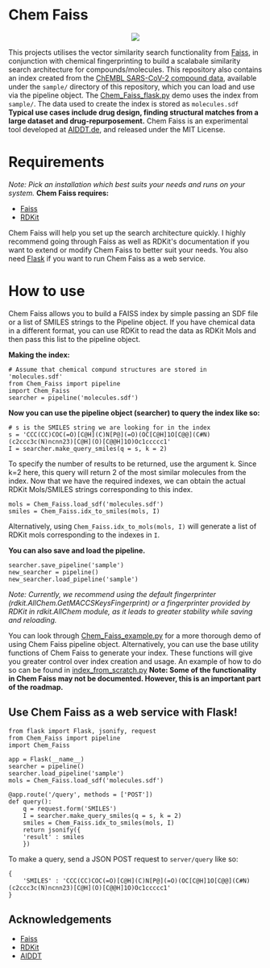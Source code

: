 # Chem Faiss

<p align="center">
  <img src="https://github.com/ritabratamaiti/Chem_Faiss/blob/master/Chem_Faiss_logo.png"/>
</p>

This projects utilises the vector similarity search functionality from [Faiss](http://https://github.com/facebookresearch/faiss "Faiss"), in conjunction with chemical fingerprinting to build a scalabale similarity search architecture for compounds/molecules. This repository also contains an index created from the [ChEMBL SARS-CoV-2 compound data](http://https://www.ebi.ac.uk/chembl/g/#browse/compounds/filter/_metadata.compound_records.src_id%3A52 "ChEMBL SARS-CoV-2 compund data"), available under the `sample/` directory of this repository, which you can load and use via the pipeline object. The [Chem_Faiss_flask.py](https://github.com/ritabratamaiti/Chem_Faiss/blob/master/Chem_Faiss_flask.py) demo uses the index from `sample/`. The data used to create the index is stored as `molecules.sdf`
**Typical use cases include drug design, finding structural matches from a large dataset and drug-repurposement.**
Chem Faiss is an experimental tool developed at [AIDDT.de](http://aiddt.de "AIDDT.de"), and released under the MIT License.

# Requirements

*Note: Pick an installation which best suits your needs and runs on your system.*
**Chem Faiss requires:** 
- [Faiss](https://github.com/facebookresearch/faiss "Faiss")
- [RDKit](https://www.rdkit.org/ "RDKit")

Chem Faiss will help you set up the search architecture quickly. I highly recommend going through Faiss as well as RDKit's documentation if you want to extend or modify Chem Faiss to better suit your needs.
You also need [Flask](https://flask.palletsprojects.com/en/1.1.x/ "Flask") if you want to run Chem Faiss as a web service.

# How to use

Chem Faiss allows you to build a FAISS index by simple passing an SDF file or a list of SMILES strings to the Pipeline object. If you have chemical data in a different format, you can use RDKit to read the data as RDKit Mols and then pass this list to the pipeline object.

**Making the index:**

	# Assume that chemical compund structures are stored in 'molecules.sdf'
    from Chem_Faiss import pipeline
    import Chem_Faiss
    searcher = pipeline('molecules.sdf')
**Now you can use the pipeline object (searcher) to query the index like so:**


    # s is the SMILES string we are looking for in the index
    s = 'CCC(CC)COC(=O)[C@H](C)N[P@](=O)(OC[C@H]1O[C@@](C#N)(c2ccc3c(N)ncnn23)[C@H](O)[C@@H]1O)Oc1ccccc1'
    I = searcher.make_query_smiles(q = s, k = 2)
To specify the number of results to be returned, use the argument k. Since k=2 here, this query will return 2 of the most similar molecules from the index. Now that we have the required indexes, we can obtain the actual RDKit Mols/SMILES strings corresponding to this index.


    mols = Chem_Faiss.load_sdf('molecules.sdf')
    smiles = Chem_Faiss.idx_to_smiles(mols, I)
Alternatively, using `Chem_Faiss.idx_to_mols(mols, I)` will generate a list of RDKit mols corresponding to the indexes in `I`.

**You can also save and load the pipeline.** 

    searcher.save_pipeline('sample')
    new_searcher = pipeline()
    new_searcher.load_pipeline('sample')
*Note: Currently, we recommend using the default fingerprinter (rdkit.AllChem.GetMACCSKeysFingerprint) or a fingerprinter provided by RDKit in rdkit.AllChem module, as it leads to greater stability while saving and reloading.*

You can look through [Chem_Faiss_example.py](https://github.com/ritabratamaiti/Chem_Faiss/blob/master/Chem_Faiss_example.py) for a more thorough demo of using Chem Faiss pipeline object. Alternatively, you can use the base utility functions of Chem Faiss to generate your index. These functions will give you greater control over index creation and usage. An example of how to do so can be found in [index_from_scratch.py](https://github.com/ritabratamaiti/Chem_Faiss/blob/master/index_from_scratch.py)
**Note: Some of the functionality in Chem Faiss may not be documented. However, this is an important part of the roadmap.**

## Use Chem Faiss as a web service with Flask!


    from flask import Flask, jsonify, request
    from Chem_Faiss import pipeline
    import Chem_Faiss
    
    app = Flask(__name__)
    searcher = pipeline()
    searcher.load_pipeline('sample')
    mols = Chem_Faiss.load_sdf('molecules.sdf')
    
    @app.route('/query', methods = ['POST'])
    def query():
        q = request.form('SMILES')
        I = searcher.make_query_smiles(q = s, k = 2)
        smiles = Chem_Faiss.idx_to_smiles(mols, I)
        return jsonify({
        'result' : smiles
        })

To make a query, send a JSON POST request to `server/query` like so:


    {
    	'SMILES' : 'CCC(CC)COC(=O)[C@H](C)N[P@](=O)(OC[C@H]1O[C@@](C#N)(c2ccc3c(N)ncnn23)[C@H](O)[C@@H]1O)Oc1ccccc1'
    }

## Acknowledgements
- [Faiss](https://github.com/facebookresearch/faiss "Faiss")
- [RDKit](https://www.rdkit.org/ "RDKit")
- [AIDDT](aiddt.de)
